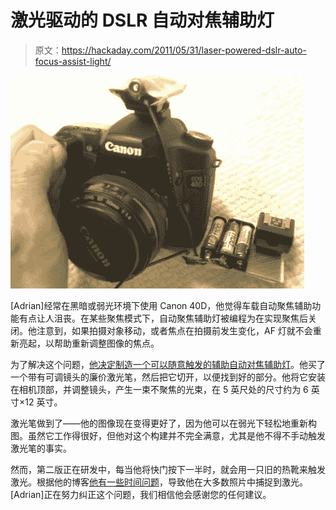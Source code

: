 # 激光驱动的 DSLR 自动对焦辅助灯

> 原文：<https://hackaday.com/2011/05/31/laser-powered-dslr-auto-focus-assist-light/>

![laser_af_assist](img/04805cecd4a5dc7cb708626bb809454a.png "laser_af_assist")

[Adrian]经常在黑暗或弱光环境下使用 Canon 40D，他觉得车载自动聚焦辅助功能有点让人沮丧。在某些聚焦模式下，自动聚焦辅助灯被编程为在实现聚焦后关闭。他注意到，如果拍摄对象移动，或者焦点在拍摄前发生变化，AF 灯就不会重新亮起，以帮助重新调整图像的焦点。

为了解决这个问题，[他决定制造一个可以随意触发的辅助自动对焦辅助灯](http://adrian.onsen.ca/2011/05/af-assist-tool-version-1-0/)。他买了一个带有可调镜头的廉价激光笔，然后把它切开，以便找到好的部分。他将它安装在相机顶部，并调整镜头，产生一束不聚焦的光束，在 5 英尺处的尺寸约为 6 英寸×12 英寸。

激光笔做到了——他的图像现在变得更好了，因为他可以在弱光下轻松地重新构图。虽然它工作得很好，但他对这个构建并不完全满意，尤其是他不得不手动触发激光笔的事实。

然而，第二版正在研发中，每当他将快门按下一半时，就会用一只旧的热靴来触发激光。根据他的博客[他有一些时间问题](http://adrian.onsen.ca/2011/05/af-assist-v2-update-17-may-2011/)，导致他在大多数照片中捕捉到激光。[Adrian]正在努力纠正这个问题，我们相信他会感谢您的任何建议。
